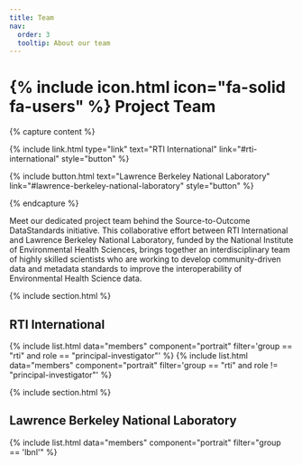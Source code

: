 ```yaml
---
title: Team
nav:
  order: 3
  tooltip: About our team
---
```


# {% include icon.html icon="fa-solid fa-users" %} Project Team

{% capture content %}

{% 
include link.html
type="link"
text="RTI International" 
link="#rti-international" 
style="button" 
%}

{% 
include button.html 
text="Lawrence Berkeley National Laboratory" 
link="#lawrence-berkeley-national-laboratory" 
style="button" 
%}

{% endcapture %}

Meet our dedicated project team behind the Source-to-Outcome DataStandards initiative. This collaborative effort between RTI International and Lawrence Berkeley National Laboratory, funded by the National Institute of Environmental Health Sciences, brings together an interdisciplinary team of highly skilled scientists who are working to develop community-driven data and metadata standards to improve the interoperability of Environmental Health Science data.


{% include section.html %}

## RTI International

{% include list.html data="members" component="portrait" filter='group == "rti" and role == "principal-investigator"' %}
{% include list.html data="members" component="portrait" filter='group == "rti" and role != "principal-investigator"' %}

{% include section.html %}

## Lawrence Berkeley National Laboratory 

{% include list.html data="members" component="portrait" filter="group == 'lbnl'" %}

